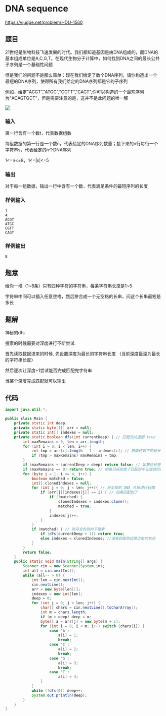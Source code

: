 # DNA sequence

https://vjudge.net/problem/HDU-1560

## 题目

21世纪是生物科技飞速发展的时代。我们都知道基因是由DNA组成的，而DNA的基本组成单位是A,C,G,T。在现代生物分子计算中，如何找到DNA之间的最长公共子序列是一个基础性问题

但是我们的问题不是那么简单：现在我们给定了数个DNA序列，请你构造出一个最短的DNA序列，使得所有我们给定的DNA序列都是它的子序列

例如，给定"ACGT","ATGC","CGTT","CAGT",你可以构造的一个最短序列为"ACAGTGCT"，但是需要注意的是，这并不是此问题的唯一解

![](https://user-images.githubusercontent.com/17093811/105573353-dcc0cd80-5d97-11eb-860a-e191bb22b9fd.png)

### 输入

第一行含有一个数t，代表数据组数

每组数据的第一行是一个数n，代表给定的DNA序列数量；接下来的n行每行一个字符串s，代表给定的n个DNA序列

1<=n<=8，1<=|s|<=5

### 输出

对于每一组数据，输出一行中含有一个数，代表满足条件的最短序列的长度

### 样例输入

```
1
4
ACGT
ATGC
CGTT
CAGT
```

### 样例输出

```
8
```

## 题意

给你一堆（1~8条）只有四种字符的字符串，每条字符串长度是1~5

字符串中间可以插入任意空格，然后拼合成一个无空格的长串，问这个长串最短是多长

## 题解

神秘的dfs

搜索的时候需要对深度进行不断尝试.

首先读取数据进来的时候, 先设置深度为最长的字符串长度 （当前深度最深为最长的字符串长度）

然后逐次让深度+1尝试能否完成匹配完字符串

当某个深度完成匹配就可以输出

## 代码

```java
import java.util.*;

public class Main {
    private static int deep;
    private static byte[][] arr = null;
    private static int[] indexes = null;
    private static boolean dfs(int currentDeep) { // 匹配完成返回 true
        int maxRemains = 0, len = arr.length;
        for (int i = 0; i < len; i++) {
            int tmp = arr[i].length - 1 - indexes[i]; // 获取还剩下的最长的串长度
            if (tmp > maxRemains) maxRemains = tmp;
        }
        if (maxRemains + currentDeep > deep) return false; // 如果已经使用长度 + 还可以使用的最长长度 > 当前允许的迭代深度, 则继续迭代
        if (maxRemains == 0) return true; // 如果已经完成了匹配则不让继续匹配
        for (byte i = 1; i <= 4; i++) {
            boolean matched = false;
            int[] clonedIndexes = null;
            for (int j = 0; j < len; j++){ // 对全部的 DNA 片段进行扫描
                if (arr[j][indexes[j]] == i) { // 如果匹配到了
                    if (!matched) {
                        clonedIndexes = indexes.clone();
                        matched = true;
                    }
                    indexes[j]++;
                }
            }
            if (matched) { // 有符合的则向下搜索
                if (dfs(currentDeep + 1)) return true;
                else indexes = clonedIndexes; //没有匹配则还原之前的状态
            }
        }
        return false;
    }
    public static void main(String[] args) {
        Scanner cin = new Scanner(System.in);
        int all = cin.nextInt();
        while (all-- > 0) {
            int len = cin.nextInt();
            cin.nextLine();
            arr = new byte[len][];
            indexes = new int[len];
            deep = 0;
            for (int j = 0; j < len; j++) {
                char[] chars = cin.nextLine().toCharArray();
                int m = chars.length;
                if (m > deep) deep = m;
                byte[] a = arr[j] = new byte[m + 1];
                for (int i = 0; i < m; i++) switch (chars[i]) {
                    case 'A':
                        a[i] = 1;
                        break;
                    case 'C':
                        a[i] = 2;
                        break;
                    case 'G':
                        a[i] = 3;
                        break;
                    case 'T':
                        a[i] = 4;
                }
            }
            while (!dfs(0)) deep++;
            System.out.println(deep);
        }
    }
}
```
